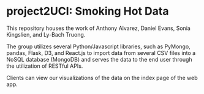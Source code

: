# project2UCI: Smoking Hot Data

This repository houses the work of Anthony Alvarez, Daniel Evans, Sonia Kingslien, and Ly-Bach Truong.

The group utilizes several Python/Javascript libraries, such as PyMongo, pandas, Flask, D3, and React.js to import data from several CSV files into a NoSQL database (MongoDB) and serves the data to the end user through the utilization of RESTful APIs.

Clients can view our visualizations of the data on the index page of the web app.